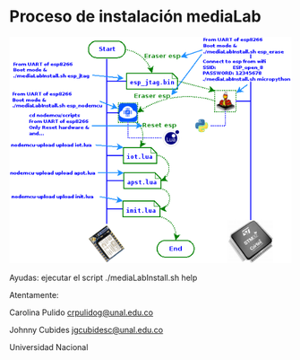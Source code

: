 # Proceso de instalación mediaLab #

![Instalación](./images/install.png)

Ayudas: ejecutar el script
./mediaLabInstall.sh help

Atentamente:

Carolina Pulido crpulidog@unal.edu.co

Johnny Cubides  jgcubidesc@unal.edu.co

Universidad Nacional


